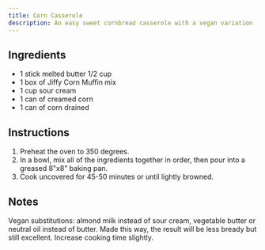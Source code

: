 ```yaml
---
title: Corn Casserole
description: An easy sweet cornbread casserole with a vegan variation
---
```


## Ingredients

- 1 stick melted butter 1/2 cup
- 1 box of Jiffy Corn Muffin mix
- 1 cup sour cream
- 1 can of creamed corn
- 1 can of corn drained

## Instructions

1. Preheat the oven to 350 degrees.
2. In a bowl, mix all of the ingredients together in order, then pour into a greased 8"x8" baking pan.
3. Cook uncovered for 45-50 minutes or until lightly browned.

## Notes

Vegan substitutions: almond milk instead of sour cream, vegetable butter or neutral oil instead of butter. Made this way, the result will be less bready but still excellent. Increase cooking time slightly.
